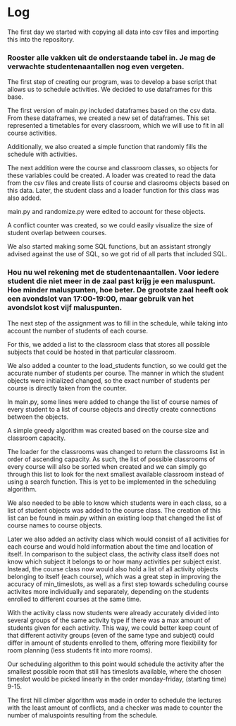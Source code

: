 # Log

The first day we started with copying all data into csv files and importing this into the repository.

### Rooster alle vakken uit de onderstaande tabel in. Je mag de verwachte studentenaantallen nog even vergeten.

The first step of creating our program, was to develop a base script that allows us to schedule activities. We decided to use dataframes for this base.

The first version of main.py included dataframes based on the csv data. From these dataframes, we created a new set of dataframes. This set represented a timetables for every classroom, which we will use to fit in all course activities. 

Additionally, we also created a simple function that randomly fills the schedule with activities.

The next addition were the course and classroom classes, so objects for these variables could be created. A loader was created to read the data from the csv files and create lists of course and clasrooms objects based on this data. Later, the student class and a loader function for this class was also added.

main.py and randomize.py were edited to account for these objects.

A conflict counter was created, so we could easily visualize the size of student overlap between courses.

We also started making some SQL functions, but an assistant strongly advised against the use of SQL, so we got rid of all parts that included SQL.

### Hou nu wel rekening met de studentenaantallen. Voor iedere student die niet meer in de zaal past krijg je een maluspunt. Hoe minder maluspunten, hoe beter. De grootste zaal heeft ook een avondslot van 17:00-19:00, maar gebruik van het avondslot kost vijf maluspunten.

The next step of the assignment was to fill in the schedule, while taking into account the number of students of each course.

For this, we added a list to the classroom class that stores all possible subjects that could be hosted in that particular classroom.

We also added a counter to the load_students function, so we could get the accurate number of students per course. The manner in which the student objects were initialized changed, so the exact number of students per course is directly taken from the counter.

In main.py, some lines were added to change the list of course names of every student to a list of course objects and directly create connections between the objects.

A simple greedy algorithm was created based on the course size and classroom capacity.

The loader for the classrooms was changed to return the classrooms list in order of ascending capacity. As such, the list of possible classrooms of every course will also be sorted when created and we can simply go through this list to look for the next smallest available classroom instead of using a search function. This is yet to be implemented in the scheduling algorithm.

We also needed to be able to know which students were in each class, so a list of student objects was added to the course class. The creation of this list can be found in main.py within an existing loop that changed the list of course names to course objects.

Later we also added an activity class which would consist of all activities for each course and would hold information about the time and location of itself. In comparison to the subject class, the activity class itself does not know which subject it belongs to or how many activities per subject exist. Instead, the course class now would also hold a list of all activity objects belonging to itself (each course), which was a great step in improving the accuracy of min_timeslots, as well as a first step towards scheduling course activites more individually and separately, depending on the students enrolled to different courses at the same time.

With the activity class now students were already accurately divided into several groups of the same activity type if there was a max amount of students given for each activity. This way, we could better keep count of that different activity groups (even of the same type and subject) could differ in amount of students enrolled to them, offering more flexibility for room planning (less students fit into more rooms).

Our scheduling algorithm to this point would schedule the activity after the smallest possible room that still has timeslots available, where the chosen timeslot would be picked linearly in the order monday-friday, (starting time) 9-15.


The first hill climber algorithm was made in order to schedule the lectures with the least amount of conflicts, and a checker was made
to counter the number of maluspoints resulting from the schedule.
